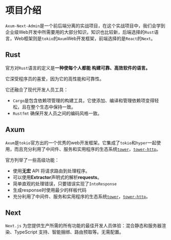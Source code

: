 # 项目介绍
`Axum-Next-Admin`是一个前后端分离的实战项目，在这个实战项目中，我们会学到企业级Web开发中所需要用的大部分知识，知识也比较新，后端选择的`Rust`语言，Web框架则是`tokio`的`Axum`Web开发框架，前端选择的是`React`的`Next`。



## Rust

官方对`Rust`语言的定义是**一种使每个人都能 构建可靠、高效软件的语言。**

它深受程序员的喜爱，因为它的高性能和可靠性。

它还融合了现代开发人员工具：

+ `Cargo`是包含依赖项管理的构建工具，它使添加、编译和管理依赖项变得轻松，且在整个生态中保持一致。
+ `Rustfmt` 确保开发人员之间的编码风格一致。



## Axum

`Axum`是`tokio`官方出的一个优秀的web开发框架。它集成了`tokio`和`hyper`一起使用，而且充分利用了中间件、服务和实用程序的生态系统[`tower`](https://crates.io/crates/tower)，[`tower-http`](https://crates.io/crates/tower-http)。

官方列举了一些高级功能：

+ 使用**无宏** API 将请求路由到处理程序。
+ 可以使用**Extractor**声明式的解析**requests**。
+ 简单直观的处理错误，只要错误实现了`IntoResponse`
+ 生成response时使用最少的样板代码
+ 充分利用了中间件、服务和实用程序的生态系统[`tower`](https://crates.io/crates/tower)，[`tower-http`](https://crates.io/crates/tower-http)。



## Next

`Next.js` 为您提供生产所需的所有功能的最佳开发人员体验：混合静态和服务器渲染、TypeScript 支持、智能捆绑、路由预取等。无需配置。

